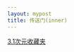 ```yaml
---
layout: mypost
title: 传送门(inner)
---
```


[3.1次元收藏夹](https://positron-yao.github.io/home/pages/inner/favorites.html)
